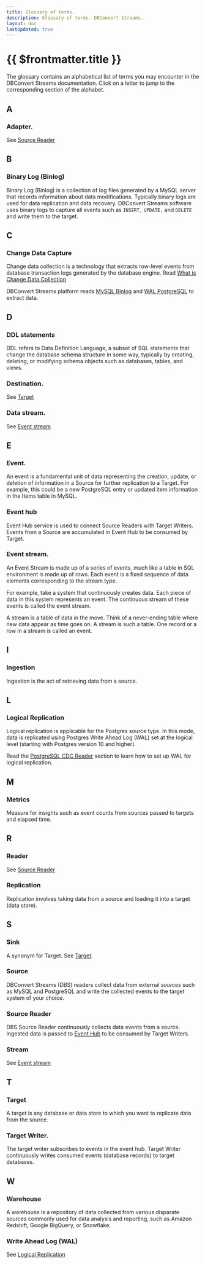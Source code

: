 ```yaml
---
title: Glossary of terms.
description: Glossary of terms. DBConvert Streams.
layout: doc
lastUpdated: true
---
```


# {{ $frontmatter.title }}



The glossary contains an alphabetical list of terms you may encounter in the DBConvert Streams documentation. Click on a letter to jump to the corresponding section of the alphabet.

## A

### Adapter.

See [Source Reader](#source-reader)

## B

### Binary Log (Binlog)

Binary Log (Binlog) is a collection of log files generated by a MySQL server that records information about data modifications. Typically binary logs are used for data replication and data recovery. DBConvert Streams software uses binary logs to capture all events such as `INSERT,` `UPDATE,` and `DELETE` and write them to the target.

## C

### Change Data Capture

Change data collection is a technology that extracts row-level events from database transaction logs generated by the database engine.
Read [What is Change Data Collection](/sources/what-is-cdc)

DBConvert Streams platform reads [MySQL Binlog](#binary-log-binlog) and [WAL PostgreSQL](#logical-replication) to extract data.

## D

### DDL statements

DDL refers to Data Definition Language, a subset of SQL statements that change the database schema structure in some way, typically by creating, deleting, or modifying schema objects such as databases, tables, and views.

### Destination.

See [Target](#target)

### Data stream.

See [Event stream](#event-stream)

## E

### Event.

An event is a fundamental unit of data representing the creation, update, or deletion of information in a Source for further replication to a Target. For example, this could be a new PostgreSQL entry or updated item information in the Items table in MySQL.

### Event hub

Event Hub service is used to connect Source Readers with Target Writers. Events from a Source are accumulated in Event Hub to be consumed by Target.

### Event stream.

An Event Stream is made up of a series of events, much like a table in SQL environment is made up of rows. Each event is a fixed sequence of data elements corresponding to the stream type.

For example, take a system that continuously creates data. Each piece of data in this system represents an event. The continuous stream of these events is called the event stream.

A stream is a table of data in the move. Think of a never-ending table where new data appear as time goes on. A stream is such a table. One record or a row in a stream is called an event.

## I

### Ingestion

Ingestion is the act of retrieving data from a source.

## L

### Logical Replication

Logical replication is applicable for the Postgres source type. In this mode, data is replicated using Postgres Write Ahead Log (WAL) set at the logical level (starting with Postgres version 10 and higher).

Read the [PostgreSQL CDC Reader](/sources/postgresql/postgresql-server) section to learn how to set up WAL for logical replication.

## M

### Metrics

Measure for insights such as event counts from sources passed to targets and elapsed time.

## R

### Reader

See [Source Reader](#source-reader)

### Replication

Replication involves taking data from a source and loading it into a target (data store).

## S

### Sink

A synonym for Target. See [Target](#target).

### Source

DBConvert Streams (DBS) readers collect data from external _sources_ such as MySQL and PostgreSQL and write the collected events to the target system of your choice.

### Source Reader

DBS Source Reader continuously collects data events from a source. Ingested data is passed to [Event Hub](#event-hub) to be consumed by Target Writers.

### Stream

See [Event stream](#event-stream)

## T

### Target

A target is any database or data store to which you want to replicate data from the source.

### Target Writer.

The target writer subscribes to events in the event hub. Target Writer continuously writes consumed events (database records) to target databases.

## W

### Warehouse

A warehouse is a repository of data collected from various disparate sources commonly used for data analysis and reporting, such as Amazon Redshift, Google BigQuery, or Snowflake.

### Write Ahead Log (WAL)

See [Logical Replication](#logical-replication)
